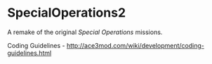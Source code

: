 # SpecialOperations2
A remake of the original *Special Operations* missions.

Coding Guidelines - http://ace3mod.com/wiki/development/coding-guidelines.html
